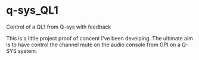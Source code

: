 # q-sys_QL1
Control of a QL1 from Q-sys with feedback

This is a little project proof of concent I've been develping.  The ultimate aim is to have control the channel mute on the audio console from GPI on a Q-SYS system.
